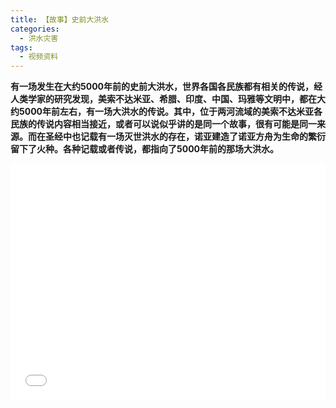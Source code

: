 ```yaml
---
title: 【故事】史前大洪水
categories:
  - 洪水灾害
tags:
  - 视频资料
---
```

**有一场发生在大约5000年前的史前大洪水，世界各国各民族都有相关的传说，经人类学家的研究发现，美索不达米亚、希腊、印度、中国、玛雅等文明中，都在大约5000年前左右，有一场大洪水的传说。其中，位于两河流域的美索不达米亚各民族的传说内容相当接近，或者可以说似乎讲的是同一个故事，很有可能是同一来源。而在圣经中也记载有一场灭世洪水的存在，诺亚建造了诺亚方舟为生命的繁衍留下了火种。各种记载或者传说，都指向了5000年前的那场大洪水。**

<div style="position:relative; padding-bottom:75%; width:100%; height:0">
    <iframe src="//player.bilibili.com/player.html?aid=287574888&bvid=BV1Yf4y1i7jy&cid=250711151&page=1" scrolling="no" border="0" frameborder="no" framespacing="0" allowfullscreen="true" style="position:absolute; height: 100%; width: 100%;"></iframe>
</div>